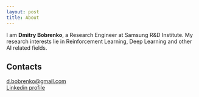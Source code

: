 ```yaml
---
layout: post
title: About
---
```


I am **Dmitry Bobrenko**, a Research Engineer at Samsung R&D Institute. 
My research interests lie in Reinforcement Learning, Deep Learning and other AI related fields.

## Contacts
<d.bobrenko@gmail.com>  
[Linkedin profile](https://www.linkedin.com/in/dbobrenko)